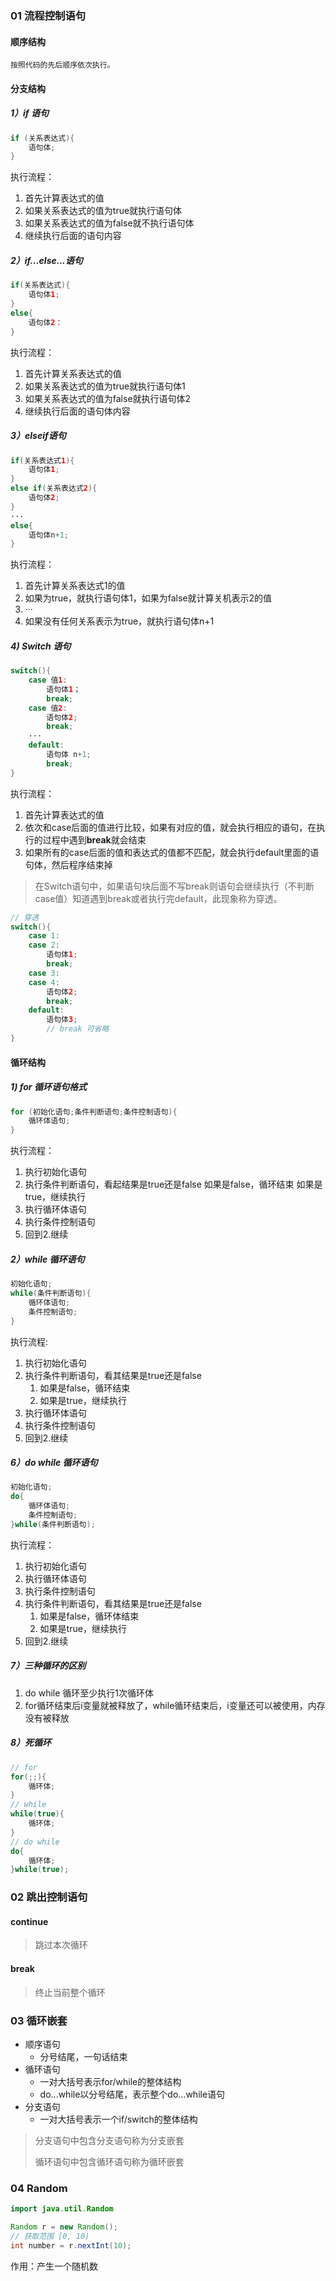 ### 01 流程控制语句

#### 顺序结构

    按照代码的先后顺序依次执行。

#### 分支结构

##### 1）if 语句

```java
if (关系表达式){
    语句体;
}
```

执行流程：

1. 首先计算表达式的值
2. 如果关系表达式的值为true就执行语句体
3. 如果关系表达式的值为false就不执行语句体
4. 继续执行后面的语句内容

##### 2）if...else...语句

```java
if(关系表达式){
    语句体1;
}
else{
    语句体2：
}
```

执行流程：

1. 首先计算关系表达式的值
2. 如果关系表达式的值为true就执行语句体1
3. 如果关系表达式的值为false就执行语句体2
4. 继续执行后面的语句体内容

##### 3）elseif语句

```java
if(关系表达式1){
    语句体1;
}
else if(关系表达式2){
    语句体2;
}
···
else{
    语句体n+1;
}
```

执行流程：

1. 首先计算关系表达式1的值
2. 如果为true，就执行语句体1，如果为false就计算关机表示2的值
3. ···
4. 如果没有任何关系表示为true，就执行语句体n+1

##### 4) Switch 语句

```java
switch(){
    case 值1:
        语句体1；
        break;
    case 值2:
        语句体2;
        break;
    ···
    default:
        语句体 n+1;
        break;
}
```

执行流程：

1. 首先计算表达式的值
2. 依次和case后面的值进行比较，如果有对应的值，就会执行相应的语句，在执行的过程中遇到**break**就会结束
3. 如果所有的case后面的值和表达式的值都不匹配，就会执行default里面的语句体，然后程序结束掉

> 在Switch语句中，如果语句块后面不写break则语句会继续执行（不判断case值）知道遇到break或者执行完default，此现象称为穿透。

```java
// 穿透
switch(){
    case 1:
    case 2:
        语句体1;
        break;
    case 3:
    case 4:
        语句体2;
        break;
    default:
        语句体3;
        // break 可省略
}
```

#### 循环结构

##### 1) for 循环语句格式

```java
for (初始化语句;条件判断语句;条件控制语句){
    循环体语句;
}
```

执行流程：

1. 执行初始化语句
2. 执行条件判断语句，看起结果是true还是false
    如果是false，循环结束
    如果是true，继续执行
3. 执行循环体语句
4. 执行条件控制语句
5. 回到2.继续

##### 2）while 循环语句

```java
初始化语句;
while(条件判断语句){
    循环体语句;
    条件控制语句;
}
```

执行流程:

1. 执行初始化语句
2. 执行条件判断语句，看其结果是true还是false
   1. 如果是false，循环结束
   2. 如果是true，继续执行
3. 执行循环体语句
4. 执行条件控制语句
5. 回到2.继续

##### 6）do while 循环语句

```java
初始化语句;
do{
    循环体语句;
    条件控制语句;
}while(条件判断语句);
```

执行流程：

1. 执行初始化语句
2. 执行循环体语句
3. 执行条件控制语句
4. 执行条件判断语句，看其结果是true还是false
   1. 如果是false，循环体结束
   2. 如果是true，继续执行
5. 回到2.继续

##### 7）三种循环的区别

1. do while 循环至少执行1次循环体
2. for循环结束后i变量就被释放了，while循环结束后，i变量还可以被使用，内存没有被释放

##### 8）死循环

```java
// for
for(;;){
    循环体;
}
// while
while(true){
    循环体;
}
// do while
do{
    循环体;
}while(true);
```

### 02 跳出控制语句

#### continue

> 跳过本次循环

#### break

> 终止当前整个循环

### 03 循环嵌套

- 顺序语句
  - 分号结尾，一句话结束
- 循环语句
  - 一对大括号表示for/while的整体结构
  - do...while以分号结尾，表示整个do...while语句
- 分支语句
  - 一对大括号表示一个if/switch的整体结构

>
> 分支语句中包含分支语句称为分支嵌套
>
> 循环语句中包含循环语句称为循环嵌套
>

### 04 Random

```java
import java.util.Random

Random r = new Random();
// 获取范围 [0, 10)
int number = r.nextInt(10);
```

作用：产生一个随机数
